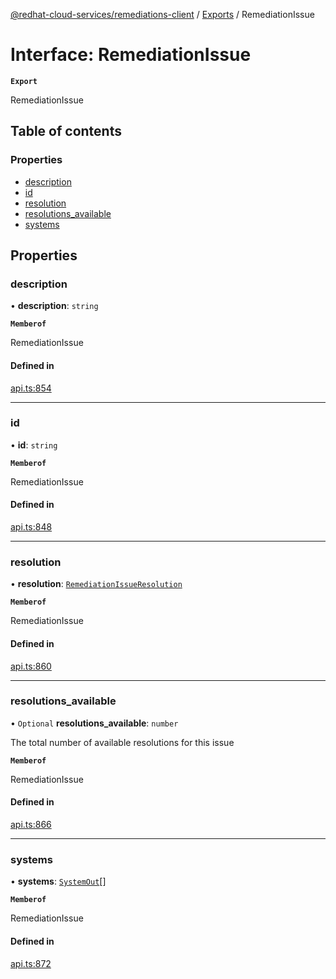 [@redhat-cloud-services/remediations-client](../README.md) / [Exports](../modules.md) / RemediationIssue

# Interface: RemediationIssue

**`Export`**

RemediationIssue

## Table of contents

### Properties

- [description](RemediationIssue.md#description)
- [id](RemediationIssue.md#id)
- [resolution](RemediationIssue.md#resolution)
- [resolutions\_available](RemediationIssue.md#resolutions_available)
- [systems](RemediationIssue.md#systems)

## Properties

### description

• **description**: `string`

**`Memberof`**

RemediationIssue

#### Defined in

[api.ts:854](https://github.com/RedHatInsights/javascript-clients/blob/main/packages/remediations/api.ts#L854)

___

### id

• **id**: `string`

**`Memberof`**

RemediationIssue

#### Defined in

[api.ts:848](https://github.com/RedHatInsights/javascript-clients/blob/main/packages/remediations/api.ts#L848)

___

### resolution

• **resolution**: [`RemediationIssueResolution`](RemediationIssueResolution.md)

**`Memberof`**

RemediationIssue

#### Defined in

[api.ts:860](https://github.com/RedHatInsights/javascript-clients/blob/main/packages/remediations/api.ts#L860)

___

### resolutions\_available

• `Optional` **resolutions\_available**: `number`

The total number of available resolutions for this issue

**`Memberof`**

RemediationIssue

#### Defined in

[api.ts:866](https://github.com/RedHatInsights/javascript-clients/blob/main/packages/remediations/api.ts#L866)

___

### systems

• **systems**: [`SystemOut`](SystemOut.md)[]

**`Memberof`**

RemediationIssue

#### Defined in

[api.ts:872](https://github.com/RedHatInsights/javascript-clients/blob/main/packages/remediations/api.ts#L872)
